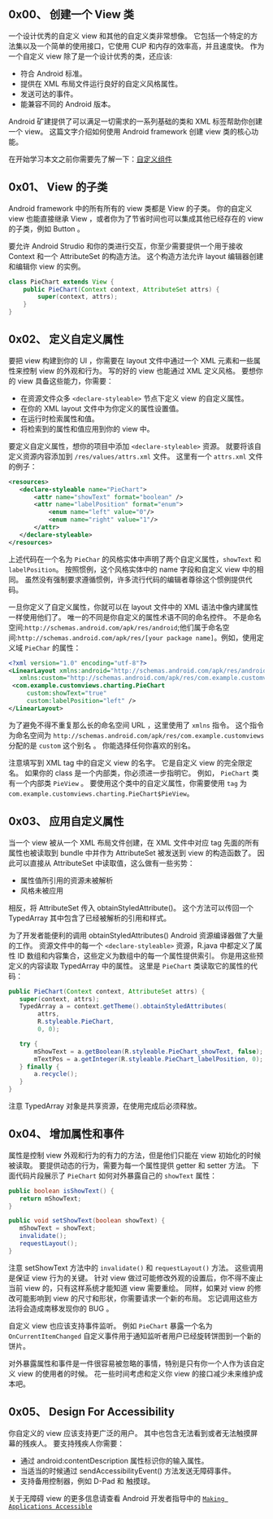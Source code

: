 ## 0x00、 创建一个 View 类
一个设计优秀的自定义 view 和其他的自定义类非常想像。
它包括一个特定的方法集以及一个简单的使用接口，它使用 CUP 和内存的效率高，并且速度快。
作为一个自定义 view 除了是一个设计优秀的类，还应该:
-   符合 Android 标准。
-   提供在 XML 布局文件运行良好的自定义风格属性。
-   发送可达的事件。
-   能兼容不同的 Android 版本。

Android 矿建提供了可以满足一切需求的一系列基础的类和 XML 标签帮助你创建一个 view。
这篇文字介绍如何使用 Android framework 创建 view 类的核心功能。

在开始学习本文之前你需要先了解一下：[自定义组件](https://developer.android.com/guide/topics/ui/custom-components.html)

## 0x01、 View 的子类
Android framework 中的所有所有的 view 类都是 View 的子类。
你的自定义 view 也能直接继承 View ，或者你为了节省时间也可以集成其他已经存在的 view 的子类，例如 Button 。

要允许 Android Strudio 和你的类进行交互，你至少需要提供一个用于接收 Context 和一个 AttributeSet 的构造方法。
这个构造方法允许 layout 编辑器创建和编辑你 view 的实例。

```java
class PieChart extends View {
    public PieChart(Context context, AttributeSet attrs) {
        super(context, attrs);
    }
}
```

## 0x02、 定义自定义属性
要把 view 构建到你的 UI ，你需要在 layout 文件中通过一个 XML 元素和一些属性来控制 view 的外观和行为。
写的好的 view 也能通过 XML 定义风格。
要想你的 view 具备这些能力，你需要：
-   在资源文件众多  `<declare-styleable>` 节点下定义 view 的自定义属性。
-   在你的 XML layout 文件中为你定义的属性设置值。
-   在运行时检索属性和值。
-   将检索到的属性和值应用到你的 view 中。

要定义自定义属性，想你的项目中添加 `<declare-styleable>` 资源。
就要将该自定义资源内容添加到 `/res/values/attrs.xml` 文件。
这里有一个 `attrs.xml` 文件的例子：
```xml
<resources>
   <declare-styleable name="PieChart">
       <attr name="showText" format="boolean" />
       <attr name="labelPosition" format="enum">
           <enum name="left" value="0"/>
           <enum name="right" value="1"/>
       </attr>
   </declare-styleable>
</resources>
```

上述代码在一个名为 `PieChar` 的风格实体中声明了两个自定义属性，`showText` 和 `labelPosition`。
按照惯例，这个风格实体中的 name 字段和自定义 view 中的相同。
虽然没有强制要求遵循惯例，许多流行代码的编辑者尊徐这个惯例提供代码。

一旦你定义了自定义属性，你就可以在 layout 文件中的 XML 语法中像内建属性一样使用他们了。
唯一的不同是你自定义的属性术语不同的命名控件。
不是命名空间:`http://schemas.android.com/apk/res/android`;他们属于命名空间:`http://schemas.android.com/apk/res/[your package name]`。例如，使用定义域 `PieChar` 的属性：
```xml
<?xml version="1.0" encoding="utf-8"?>
<LinearLayout xmlns:android="http://schemas.android.com/apk/res/android"
   xmlns:custom="http://schemas.android.com/apk/res/com.example.customviews">
 <com.example.customviews.charting.PieChart
     custom:showText="true"
     custom:labelPosition="left" />
</LinearLayout>
```

为了避免不得不重复那么长的命名空间 URL ，这里使用了 `xmlns` 指令。
这个指令为命名空间为 `http://schemas.android.com/apk/res/com.example.customviews` 分配的是 `custom` 这个别名 。
你能选择任何你喜欢的别名。

注意填写到 XML tag 中的自定义 view 的名字。
它是自定义 view 的完全限定名。
如果你的 class 是一个内部类，你必须进一步指明它。
例如， `PieChart` 类有一个内部类 `PieView` 。
要使用这个类中的自定义属性，你需要使用 `tag` 为 `com.example.customviews.charting.PieChart$PieView`。

## 0x03、 应用自定义属性
当一个 view 被从一个 XML 布局文件创建，在 XML 文件中对应 tag 先面的所有属性也被读取到 bundle 中并作为 AttributeSet 被发送到 view 的构造函数了。
因此可以直接从 AttributeSet 中读取值，这么做有一些劣势：
-   属性值所引用的资源未被解析
-   风格未被应用

相反，将 AttributeSet 传入 obtainStyledAttribute()。
这个方法可以传回一个 TypedArray 其中包含了已经被解析的引用和样式。

为了开发者能便利的调用 obtainStyledAttributes() Android 资源编译器做了大量的工作。
资源文件中的每一个 `<declare-styleable>` 资源，R.java 中都定义了属性 ID 数组和内容集合，这些定义为数组中的每一个属性提供索引。
你是用这些预定义的内容读取 TypedArray 中的属性。
这里是 `PieChart` 类读取它的属性的代码：
```java
public PieChart(Context context, AttributeSet attrs) {
   super(context, attrs);
   TypedArray a = context.getTheme().obtainStyledAttributes(
        attrs,
        R.styleable.PieChart,
        0, 0);

   try {
       mShowText = a.getBoolean(R.styleable.PieChart_showText, false);
       mTextPos = a.getInteger(R.styleable.PieChart_labelPosition, 0);
   } finally {
       a.recycle();
   }
}
```

注意 TypedArray 对象是共享资源，在使用完成后必须释放。

## 0x04、 增加属性和事件
属性是控制 view 外观和行为的有力的方法，但是他们只能在 view 初始化的时候被读取。
要提供动态的行为，需要为每一个属性提供 getter 和 setter 方法。
下面代码片段展示了 `PieChart` 如何对外暴露自己的 `showText` 属性：
```java
public boolean isShowText() {
   return mShowText;
}

public void setShowText(boolean showText) {
   mShowText = showText;
   invalidate();
   requestLayout();
}
```

注意 setShowText 方法中的 `invalidate()` 和 `requestLayout()` 方法。
这些调用是保证 view 行为的关键。
针对 view 做过可能修改外观的设置后，你不得不废止当前 view 的，只有这样系统才能知道 view 需要重绘。
同样，如果对 view 的修改可能影响到 view 的尺寸和形状，你需要请求一个新的布局。
忘记调用这些方法将会造成南移发现你的 BUG 。

自定义 view 也应该支持事件监听。
例如 `PieChart` 暴露一个名为 `OnCurrentItemChanged` 自定义事件用于通知监听者用户已经旋转饼图到一个新的饼片。

对外暴露属性和事件是一件很容易被忽略的事情，特别是只有你一个人作为该自定义 view 的使用者的时候。
花一些时间考虑和定义你 view 的接口减少未来维护成本吧。

## 0x05、 Design For Accessibility
你自定义的 view 应该支持更广泛的用户。
其中也包含无法看到或者无法触摸屏幕的残疾人。
要支持残疾人你需要：
-   通过 android:contentDescription 属性标识你的输入属性。
-   当适当的时候通过 sendAccessibilityEvent() 方法发送无障碍事件。
-   支持备用控制器，例如 D-Pad 和 触摸球。

关于无障碍 view 的更多信息请查看 Android 开发者指导中的 [`Making Applications Accessible`](https://developer.android.com/guide/topics/ui/accessibility/apps.html#custom-views)